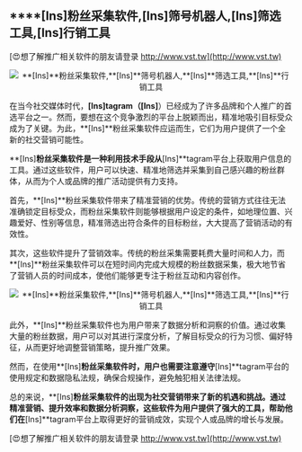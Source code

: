 ## ****[Ins]**粉丝采集软件,**[Ins]**筛号机器人,**[Ins]**筛选工具,**[Ins]**行销工具**

[😍想了解推广相关软件的朋友请登录 http://www.vst.tw](http://www.vst.tw)

 <center><img src="https://vst.tw/MP4/tuiguang/png/8.png" alt="**[Ins]**粉丝采集软件,**[Ins]**筛号机器人,**[Ins]**筛选工具,**[Ins]**行销工具"></center>

在当今社交媒体时代，**[Ins]**tagram（**[Ins]**）已经成为了许多品牌和个人推广的首选平台之一。然而，要想在这个竞争激烈的平台上脱颖而出，精准地吸引目标受众成为了关键。为此，**[Ins]**粉丝采集软件应运而生，它们为用户提供了一个全新的社交营销可能性。

**[Ins]**粉丝采集软件是一种利用技术手段从**[Ins]**tagram平台上获取用户信息的工具。通过这些软件，用户可以快速、精准地筛选并采集到自己感兴趣的粉丝群体，从而为个人或品牌的推广活动提供有力支持。

首先，**[Ins]**粉丝采集软件带来了精准营销的优势。传统的营销方式往往无法准确锁定目标受众，而粉丝采集软件则能够根据用户设定的条件，如地理位置、兴趣爱好、性别等信息，精准筛选出符合条件的目标粉丝，大大提高了营销活动的有效性。

其次，这些软件提升了营销效率。传统的粉丝采集需要耗费大量时间和人力，而**[Ins]**粉丝采集软件可以在短时间内完成大规模的粉丝数据采集，极大地节省了营销人员的时间成本，使他们能够更专注于粉丝互动和内容创作。

 <center><img src="https://vst.tw/MP4/tuiguang/png/1.png" alt="**[Ins]**粉丝采集软件,**[Ins]**筛号机器人,**[Ins]**筛选工具,**[Ins]**行销工具"></center>

此外，**[Ins]**粉丝采集软件也为用户带来了数据分析和洞察的价值。通过收集大量的粉丝数据，用户可以对其进行深度分析，了解目标受众的行为习惯、偏好特征，从而更好地调整营销策略，提升推广效果。

然而，在使用**[Ins]**粉丝采集软件时，用户也需要注意遵守**[Ins]**tagram平台的使用规定和数据隐私法规，确保合规操作，避免触犯相关法律法规。

总的来说，**[Ins]**粉丝采集软件的出现为社交营销带来了新的机遇和挑战。通过精准营销、提升效率和数据分析洞察，这些软件为用户提供了强大的工具，帮助他们在**[Ins]**tagram平台上取得更好的营销成效，实现个人或品牌的增长与发展。

[😍想了解推广相关软件的朋友请登录 http://www.vst.tw](http://www.vst.tw)



